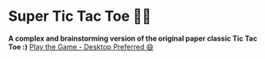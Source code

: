 # Super Tic Tac Toe 🔵❌
<b>A complex and brainstorming version of the original paper classic Tic Tac Toe :)</b>
<a href="">Play the Game - Desktop Preferred 😄</a>
